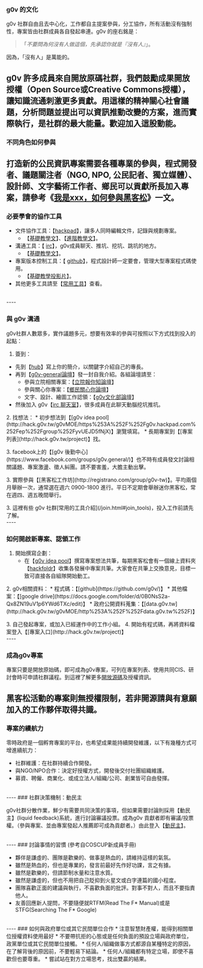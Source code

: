 ### g0v 的文化

g0v 社群自由且去中心化，工作都自主提案參與，分工協作，所有活動沒有強制性，專案皆由社群成員各自發起串連。g0v 的座右銘是：

>「_不要問為何沒有人做這個，先承認你就是『沒有人』_」。

因為，「沒有人」是萬能的。

g0v 許多成員來自開放原碼社群，我們鼓勵成果開放授權（Open Source或Creative Commons授權），讓知識流通刺激更多貢獻。用這樣的精神關心社會議題，分析問題並提出可以資訊推動改變的方案，進而實際執行，是社群的最大能量。歡迎加入這股動能。
<br />
----

### 不同角色如何參與

打造新的公民資訊專案需要各種專業的參與，程式開發者、議題關注者（NGO, NPO, 公民記者、獨立媒體）、設計師、文字藝術工作者、鄉民可以貢獻所長加入專案，請參考《[我是xxx，如何參與黑客松](http://hack.g0v.tw/g0vMOE/ciS8hEGw7iu)》一文。
<br />
----

### 必要學會的協作工具

* 文件協作工具：【[hackpad](https://hackpad.com/)】，讓多人同時編輯文件，記錄與規劃專案。
  * 【[基礎教學文](http://citizen.wiki.g0v.tw/index.php?title=%E7%AC%AC%E4%B8%80%E6%AC%A1%E4%BD%BF%E7%94%A8hackPad%E5%B0%B1%E4%B8%8A%E6%89%8B)】、【[進階教學文](https://github.com/g0v/dev/wiki/%E5%A6%82%E4%BD%95%E4%BD%BF%E7%94%A8-Hackpad)】。
* 溝通工具：【 [irc](http://hack.g0v.tw/irc)】，g0v成員聊天、推坑、挖坑、跳坑的地方。
  * 【[基礎教學文](https://github.com/g0v/dev/wiki/%E5%A6%82%E4%BD%95%E4%BD%BF%E7%94%A8-IRC)】。
* 專案版本控制工具：【 [github](https://github.com/)】，程式設計師一定要會，管理大型專案程式碼使用。
  * 【[基礎教學投影片](http://www.slideshare.net/littlebtc/git-5528339)】。
* 其他更多工具請至【[常用工具](http://g0v.tw/join.html#join_tools)】查看。
<br />
----

### 與 g0v 溝通

g0v社群人數眾多，實作議題多元，想要有效率的參與可按照以下方式找到投入的起點：

1. 簽到：
  * 先到【[hub](http://hack.g0v.tw/people)】寫上你的簡介，以關鍵字介紹自己的專長。
  * 再到【[g0v-general論壇](http://hack.g0v.tw/g0vMOE/https%253A%252F%252Fgroups.google.com%252Fforum%252Fembed%252F%253Fplace%253Dforum%252Fg0v-general)】發一封自我介紹。各組論壇請至：
    * 參與立院相關專案：【[立院報你知論壇](http://hack.g0v.tw/g0vMOE/https%253A%252F%252Fgroups.google.com%252Fforum%252Fembed%252F%253Fplace%253Dforum%252Fg0v-ly)】
    * 參與關心你專案：【[鄉民關心你論壇](http://hack.g0v.tw/g0vMOE/https%253A%252F%252Fgroups.google.com%252Fforum%252Fembed%252F%253Fplace%253Dforum%252Fkuansim)】
    * 文字、設計、繪圖工作認領：【[g0v文化部論壇](http://hack.g0v.tw/g0vMOE/https%253A%252F%252Fgroups.google.com%252Fforum%252Fembed%252F%253Fplace%253Dforum%252Fg0v-moc)】
  * 然後加入 g0v【[irc 聊天室](http://hack.g0v.tw/irc)】，很多成員在此聊天動腦挖坑推坑。
<p></p>
2. 找想法：
	* 初步想法到【[g0v idea pool](http://hack.g0v.tw/g0vMOE/https%253A%252F%252Fg0v.hackpad.com%252Fep%252Fgroup%252FyvUEJD5fNjX)】瀏覽填寫。
	* 長期專案到【[專案列表](http://hack.g0v.tw/project)】找。
<p></p>
3. facebook上的【[g0v 後勤中心](https://www.facebook.com/groups/g0v.general/)】也不時有成員發文討論相關議題、專案激盪、徵人糾團。請不要害羞，大膽主動出擊。
<p></p>
3. 實際參與【[黑客松工作坊](http://registrano.com/group/g0v-tw)】。平均兩個月舉辦一次，通常選在週六 0900-1800 進行。平日不定期會舉辦迷你黑客松，常在週四、週五晚間舉行。
<p></p>
3. 這裡有些 g0v 社群[常用的工具介紹](/join.html#join_tools)，投入工作前請先了解。
<br />
----

### 如何開啟新專案、認領工作

1. 開始撰寫企劃：
	* 在【[g0v idea pool](http://hack.g0v.tw/g0vMOE/https%253A%252F%252Fg0v.hackpad.com%252Fep%252Fgroup%252FyvUEJD5fNjX)】撰寫專案想法共筆，每期黑客松會有一個線上資料夾 【[hackfoldr](http://hack.g0v.tw)】收集各發展中專案共筆。大家會在共筆上交換意見，目標一致可直接各自組隊開始動工。
<p></p>
2. g0v相關資料：
 	* 程式碼：【[github](https://github.com/g0v/)】
 	* 其他檔案：【[google drive](https://docs.google.com/folder/d/0B0NsS2a-Qx8ZN19uV1p6YWd6TXc/edit)】
 	* 政府公開資料蒐集：【[data.g0v.tw](http://hack.g0v.tw/g0vMOE/http%253A%252F%252Fdata.g0v.tw%252F)】
<p></p>
3. 自己發起專案，或加入已經運作中的工作小組。
4. 開始有程式碼，再將資料檔案登入【[專案入口](http://hack.g0v.tw/project)】
<br />
----

### 成為g0v專案

專案只要是開放原始碼，即可成為g0v專案，可列在專案列表、使用共同CIS、研討會時可申請社群議程。到這裡了解更多[開放源碼](/join.html#join_license)及授權資訊。

黑客松活動的專案則無授權限制，若非開源請與有意願加入的工作夥伴取得共識。
<br />
----

### 專案的續航力

零時政府是一個孵育專案的平台，也希望成果能持續開發維護，以下有幾種方式可增進續航力：

* 社群維護：在社群持續合作開發。
* 與NGO/NPO合作：決定好授權方式，開發後交付社團組織維護。
* 募資、聘僱、商業化、或成立法人/組織/公司、創業皆可自由發揮。

<br />
----
### 社群決策機制：動民主

g0v社群分散作業，鮮少有需要共同決策的事項，但如果需要討論則採用【動民主】(liquid feedback)系統，進行討論審議投票。成為g0v 貢獻者即有審議/投票權。（參與專案、並由專案發起人推薦即可成為貢獻者。）由此登入【[動民主](http://lqfb-test.g0v.tw/pf/)】。

<br />
----
### 討論事情的習慣
(參考自COSCUP新成員手冊)

* 夥伴是謙虛的、團隊是歡樂的、做事是熱血的，請維持這樣的氣氛。
* 雖然是熱血的，但也是專業的，發言前最好先作好功課，言之有據。
* 雖然是歡樂的，但請節制水量和注意水質。
* 雖然是謙虛的，但也不用把自己貶抑到火星文或白字連篇的國小程度。
* 團隊喜歡正面的建議與執行，不喜歡負面的批評。對事不對人，而且不要指責他人。
* 友善回應新人提問，不要隨便就RTFM(Read The F* Manual)或是STFG(Searching The F* Google)

<br />
----
### 如何與政府單位或其它民間單位合作
* 注意智慧財產權，能得到相關單位授權資料使用最好
* 不要帶抗拒的心態或是任何負面的預設立場與政府單位，政黨單位或其它民間單位接觸。
* 任何人/組織做事方式都源自某種特定的原因，在了解背後的原因前，不要輕易下結論。
* 任何人/組織都有特定立場，即使不喜歡但也要尊重。
* 嘗試站在對方立場思考，找出雙贏的結果。




